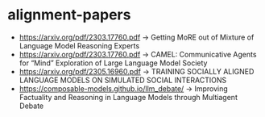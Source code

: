 # alignment-papers

- https://arxiv.org/pdf/2303.17760.pdf -> Getting MoRE out of Mixture of Language Model Reasoning Experts
- https://arxiv.org/pdf/2303.17760.pdf -> CAMEL: Communicative Agents for “Mind” Exploration of Large Language Model Society
- https://arxiv.org/pdf/2305.16960.pdf -> TRAINING SOCIALLY ALIGNED LANGUAGE MODELS ON SIMULATED SOCIAL INTERACTIONS
- https://composable-models.github.io/llm_debate/ -> Improving Factuality and Reasoning in Language Models through Multiagent Debate
